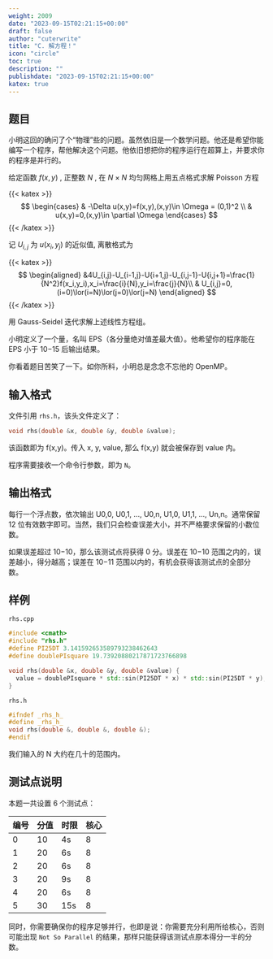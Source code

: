 ```yaml
---
weight: 2009
date: "2023-09-15T02:21:15+00:00"
draft: false
author: "cuterwrite"
title: "C. 解方程！"
icon: "circle"
toc: true
description: ""
publishdate: "2023-09-15T02:21:15+00:00"
katex: true
---
```


## 题目

小明这回的确问了个“物理”些的问题。虽然依旧是一个数学问题。他还是希望你能编写一个程序，帮他解决这个问题。他依旧想把你的程序运行在超算上，并要求你的程序是并行的。

给定函数 $f(x,y)$ , 正整数 $N$ , 在 $N×N$ 均匀网格上用五点格式求解 Poisson 方程

{{< katex >}}
$$
\begin{cases}
& -\Delta u(x,y)=f(x,y),(x,y)\in \Omega = (0,1)^2 \\
& u(x,y)=0,(x,y)\in \partial \Omega
\end{cases}
$$
{{< /katex >}}

记 $U_{i,j}$​ 为 $u(x_i,y_j​)$ 的近似值, 离散格式为

{{< katex >}}
$$
\begin{aligned}
&4U_{i,j}-U_{i-1,j}-U{i+1,j}-U_{i,j-1}-U{i,j+1}=\frac{1}{N^2}f(x_i,y_i),x_i=\frac{i}{N},y_i=\frac{j}{N}\\
& U_{i,j}=0,(i=0)\lor(i=N)\lor(j=0)\lor(j=N)
\end{aligned}
$$
{{< /katex >}}

用 Gauss-Seidel 迭代求解上述线性方程组。

小明定义了一个量，名叫 EPS（各分量绝对值差最大值）。他希望你的程序能在 EPS 小于 10−15 后输出结果。

你看着题目苦笑了一下。如你所料，小明总是念念不忘他的 OpenMP。

## 输入格式

文件引用 `rhs.h`，该头文件定义了：

```cpp
void rhs(double &x, double &y, double &value);
```

该函数即为 f(x,y)。传入 x, y, value, 那么 f(x,y) 就会被保存到 value 内。

程序需要接收一个命令行参数，即为 `N`。

## 输出格式

每行一个浮点数，依次输出 U0,0​, U0,1​, ..., U0,n​, U1,0​, U1,1​, ..., Un,n​。通常保留 12 位有效数字即可。当然，我们只会检查误差大小，并不严格要求保留的小数位数。

如果误差超过 10−10，那么该测试点将获得 0 分。误差在 10−10 范围之内的，误差越小，得分越高；误差在 10−11 范围以内的，有机会获得该测试点的全部分数。

## 样例

`rhs.cpp`

```cpp
#include <cmath>
#include "rhs.h"
#define PI25DT 3.141592653589793238462643
#define doublePIsquare 19.73920880217871723766898

void rhs(double &x, double &y, double &value) {
  value = doublePIsquare * std::sin(PI25DT * x) * std::sin(PI25DT * y);
}
```

`rhs.h`

```cpp
#ifndef _rhs_h_
#define _rhs_h_
void rhs(double &, double &, double &);
#endif
```

我们输入的 N 大约在几十的范围内。

## 测试点说明

本题一共设置 6 个测试点：

| 编号  | 分值  | 时限  | 核心  |
| --- | --- | --- | --- |
| 0   | 10  | 4s  | 8   |
| 1   | 20  | 6s  | 8   |
| 2   | 20  | 6s  | 8   |
| 3   | 20  | 9s  | 8   |
| 4   | 20  | 6s  | 8   |
| 5   | 30  | 15s | 8   |

同时，你需要确保你的程序足够并行，也即是说：你需要充分利用所给核心，否则可能出现 `Not So Parallel` 的结果，那样只能获得该测试点原本得分一半的分数。
